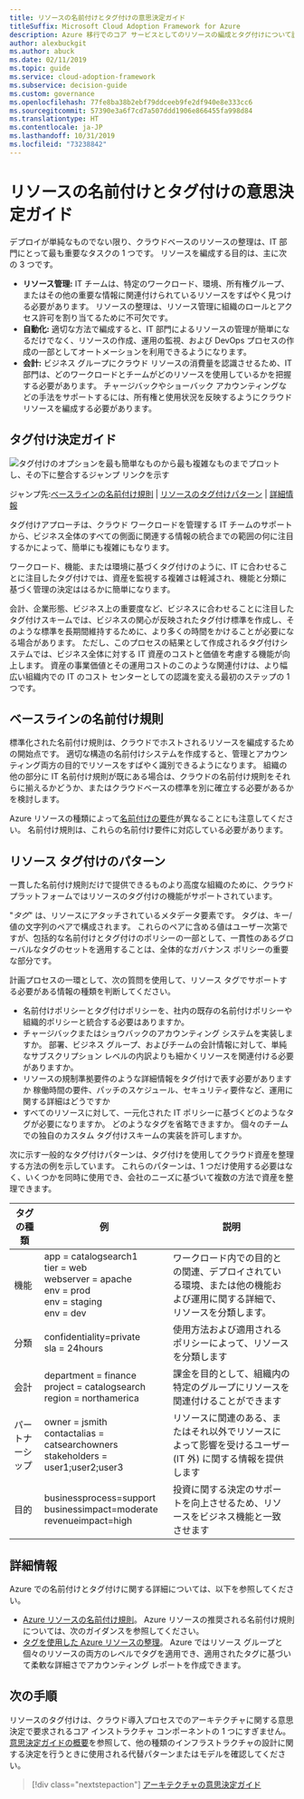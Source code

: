 ```yaml
---
title: リソースの名前付けとタグ付けの意思決定ガイド
titleSuffix: Microsoft Cloud Adoption Framework for Azure
description: Azure 移行でのコア サービスとしてのリソースの編成とタグ付けについて説明します。
author: alexbuckgit
ms.author: abuck
ms.date: 02/11/2019
ms.topic: guide
ms.service: cloud-adoption-framework
ms.subservice: decision-guide
ms.custom: governance
ms.openlocfilehash: 77fe8ba38b2ebf79ddceeb9fe2df940e8e333cc6
ms.sourcegitcommit: 57390e3a6f7cd7a507ddd1906e866455fa998d84
ms.translationtype: HT
ms.contentlocale: ja-JP
ms.lasthandoff: 10/31/2019
ms.locfileid: "73238842"
---
```

# <a name="resource-naming-and-tagging-decision-guide"></a>リソースの名前付けとタグ付けの意思決定ガイド

デプロイが単純なものでない限り、クラウドベースのリソースの整理は、IT 部門にとって最も重要なタスクの 1 つです。 リソースを編成する目的は、主に次の 3 つです。

- **リソース管理:** IT チームは、特定のワークロード、環境、所有権グループ、またはその他の重要な情報に関連付けられているリソースをすばやく見つける必要があります。 リソースの整理は、リソース管理に組織のロールとアクセス許可を割り当てるために不可欠です。
- **自動化:** 適切な方法で編成すると、IT 部門によるリソースの管理が簡単になるだけでなく、リソースの作成、運用の監視、および DevOps プロセスの作成の一部としてオートメーションを利用できるようになります。
- **会計:** ビジネス グループにクラウド リソースの消費量を認識させるため、IT 部門は、どのワークロードとチームがどのリソースを使用しているかを把握する必要があります。 チャージバックやショーバック アカウンティングなどの手法をサポートするには、所有権と使用状況を反映するようにクラウド リソースを編成する必要があります。

## <a name="tagging-decision-guide"></a>タグ付け決定ガイド

![タグ付けのオプションを最も簡単なものから最も複雑なものまでプロットし、その下に整合するジャンプ リンクを示す](../../_images/decision-guides/decision-guide-resource-tagging.png)

ジャンプ先:[ベースラインの名前付け規則](#baseline-naming-conventions) | [リソースのタグ付けパターン](#resource-tagging-patterns) | [詳細情報](#learn-more)

タグ付けアプローチは、クラウド ワークロードを管理する IT チームのサポートから、ビジネス全体のすべての側面に関連する情報の統合までの範囲の何に注目するかによって、簡単にも複雑にもなります。

ワークロード、機能、または環境に基づくタグ付けのように、IT に合わせることに注目したタグ付けでは、資産を監視する複雑さは軽減され、機能と分類に基づく管理の決定ははるかに簡単になります。

会計、企業形態、ビジネス上の重要度など、ビジネスに合わせることに注目したタグ付けスキームでは、ビジネスの関心が反映されたタグ付け標準を作成し、そのような標準を長期間維持するために、より多くの時間をかけることが必要になる場合があります。 ただし、このプロセスの結果として作成されるタグ付けシステムでは、ビジネス全体に対する IT 資産のコストと価値を考慮する機能が向上します。 資産の事業価値とその運用コストのこのような関連付けは、より幅広い組織内での IT のコスト センターとしての認識を変える最初のステップの 1 つです。

## <a name="baseline-naming-conventions"></a>ベースラインの名前付け規則

標準化された名前付け規則は、クラウドでホストされるリソースを編成するための開始点です。 適切な構造の名前付けシステムを作成すると、管理とアカウンティング両方の目的でリソースをすばやく識別できるようになります。 組織の他の部分に IT 名前付け規則が既にある場合は、クラウドの名前付け規則をそれらに揃えるかどうか、またはクラウドベースの標準を別に確立する必要があるかを検討します。

Azure リソースの種類によって[名前付けの要件](../../ready/azure-best-practices/naming-and-tagging.md)が異なることにも注意してください。 名前付け規則は、これらの名前付け要件に対応している必要があります。

## <a name="resource-tagging-patterns"></a>リソース タグ付けのパターン

一貫した名前付け規則だけで提供できるものより高度な組織のために、クラウド プラットフォームではリソースのタグ付けの機能がサポートされています。

"*タグ*" は、リソースにアタッチされているメタデータ要素です。 タグは、キー/値の文字列のペアで構成されます。 これらのペアに含める値はユーザー次第ですが、包括的な名前付けとタグ付けのポリシーの一部として、一貫性のあるグローバルなタグのセットを適用することは、全体的なガバナンス ポリシーの重要な部分です。

計画プロセスの一環として、次の質問を使用して、リソース タグでサポートする必要がある情報の種類を判断してください。

- 名前付けポリシーとタグ付けポリシーを、社内の既存の名前付けポリシーや組織的ポリシーと統合する必要はありますか。
- チャージバックまたはショウバックのアカウンティング システムを実装しますか。 部署、ビジネス グループ、およびチームの会計情報に対して、単純なサブスクリプション レベルの内訳よりも細かくリソースを関連付ける必要がありますか。
- リソースの規制準拠要件のような詳細情報をタグ付けで表す必要がありますか 稼働時間の要件、パッチのスケジュール、セキュリティ要件など、運用に関する詳細はどうですか
- すべてのリソースに対して、一元化された IT ポリシーに基づくどのようなタグが必要になりますか。 どのようなタグを省略できますか。 個々のチームでの独自のカスタム タグ付けスキームの実装を許可しますか。

次に示す一般的なタグ付けパターンは、タグ付けを使用してクラウド資産を整理する方法の例を示しています。 これらのパターンは、1 つだけ使用する必要はなく、いくつかを同時に使用でき、会社のニーズに基づいて複数の方法で資産を整理できます。

<!-- markdownlint-disable MD033 -->

| タグの種類 | 例 | 説明 |
|-----|-----|-----|
| 機能            | app = catalogsearch1 <br/>tier = web <br/>webserver = apache<br/>env = prod <br/>env = staging <br/>env = dev                 | ワークロード内での目的との関連、デプロイされている環境、または他の機能および運用に関する詳細で、リソースを分類します。                                 |
| 分類        | confidentiality=private<br/>sla = 24hours                                 | 使用方法および適用されるポリシーによって、リソースを分類します                               |
| 会計            | department = finance <br/>project = catalogsearch <br/>region = northamerica | 課金を目的として、組織内の特定のグループにリソースを関連付けることができます |
| パートナーシップ           | owner = jsmith <br/>contactalias = catsearchowners<br/>stakeholders = user1;user2;user3<br/>                       | リソースに関連のある、またはそれ以外でリソースによって影響を受けるユーザー (IT 外) に関する情報を提供します                      |
| 目的               | businessprocess=support<br/>businessimpact=moderate<br/>revenueimpact=high   | 投資に関する決定のサポートを向上させるため、リソースをビジネス機能と一致させます  |

<!-- markdownlint-enable MD033 -->

## <a name="learn-more"></a>詳細情報

Azure での名前付けとタグ付けに関する詳細については、以下を参照してください。

- [Azure リソースの名前付け規則](https://docs.microsoft.com/azure/architecture/best-practices/naming-conventions)。 Azure リソースの推奨される名前付け規則については、次のガイダンスを参照してください。
- [タグを使用した Azure リソースの整理](https://docs.microsoft.com/azure/azure-resource-manager/resource-group-using-tags?toc=/azure/billing/TOC.json)。 Azure ではリソース グループと個々のリソースの両方のレベルでタグを適用でき、適用されたタグに基づいて柔軟な詳細さでアカウンティング レポートを作成できます。

## <a name="next-steps"></a>次の手順

リソースのタグ付けは、クラウド導入プロセスでのアーキテクチャに関する意思決定で要求されるコア インストラクチャ コンポーネントの 1 つにすぎません。 [意思決定ガイドの概要](../index.md)を参照して、他の種類のインフラストラクチャの設計に関する決定を行うときに使用される代替パターンまたはモデルを確認してください。

> [!div class="nextstepaction"]
> [アーキテクチャの意思決定ガイド](../index.md)
